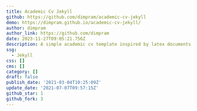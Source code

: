 ```yaml
---
title: Academic Cv Jekyll
github: https://github.com/dimpram/academic-cv-jekyll
demo: https://dimpram.github.io/academic-cv-jekyll/
author: dimpram
author_link: https://github.com/dimpram
date: 2023-11-27T09:05:21.756Z
description: A simple academic cv template inspired by latex documents made for jekyll.
ssg:
  - Jekyll
css: []
cms: []
category: []
draft: false
publish_date: '2021-03-04T10:25:09Z'
update_date: '2021-07-07T09:57:15Z'
github_star: 1
github_fork: 3
---
```

